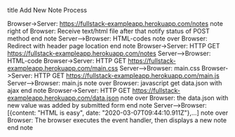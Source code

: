 title Add New Note Process

Browser->Server: https://fullstack-exampleapp.herokuapp.com/notes
note right of Browser: 
Receive text/html file
after that notify status of POST method
end note
Server-->Browser: HTML-codes
note over Browser:
Redirect with header page location
end note
Browser->Server: HTTP GET https://fullstack-exampleapp.herokuapp.com/notes
Server-->Browser: HTML-code
Browser->Server: HTTP GET https://fullstack-exampleapp.herokuapp.com/main.css
Server-->Browser: main.css
Browser->Server: HTTP GET https://fullstack-exampleapp.herokuapp.com/main.js
Server-->Browser: main.js
note over Browser:
javascript get data.json with ajax
end note
Browser->Server: HTTP GET https://fullstack-exampleapp.herokuapp.com/data.json
note over Browser:
the data.json with new value was added by submitted form
end note
Server-->Browser: [{content: "HTML is easy", date: "2020-03-07T09:44:10.911Z"},…]
note over Browser:
The browser executes the event handler, then displays a new note
end note

